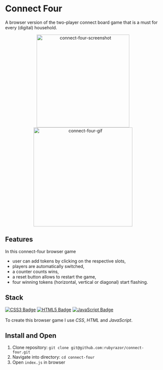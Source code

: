 # Connect Four
A browser version of the two-player connect board game that is a must for every (digital) household.

<p align="center">
<img width="300" alt="connect-four-screenshot" src="https://user-images.githubusercontent.com/85343170/150611237-9b358a3f-0ce4-4c99-8b60-e6d016b7c7bc.png">
<img width="320" alt="connect-four-gif" src="https://user-images.githubusercontent.com/85343170/150611728-c66801d8-a525-479e-8c60-13609bc10ae3.gif">
</p>

## Features
In this connect-four browser game 

- user can add tokens by clicking on the respective slots,
- players are automatically switched,
- a counter counts wins,
- a reset button allows to restart the game,
- four winning tokens (horizontal, vertical or diagonal) start flashing.

## Stack
[![CSS3 Badge](https://img.shields.io/badge/-CSS3-1572B6?style=for-the-badge&labelColor=302d2d&logo=css3&logoColor=1572B6)](#)
[![HTML5 Badge](https://img.shields.io/badge/-HTML5-E34F26?style=for-the-badge&labelColor=black&logo=html5&logoColor=E34F26)](#)
[![JavaScript Badge](https://img.shields.io/badge/-JavaScript-F0DB4F?style=for-the-badge&labelColor=302d2d&logo=javascript&logoColor=F0DB4F)](#)
</br></br>
To create this browser game I use _CSS_, _HTML_ and _JavaScript_.

## Install and Open
1. Clone repository: `git clone git@github.com:rubyrazor/connect-four.git`
2. Navigate into directory: `cd connect-four`
3. Open `index.js` in browser
